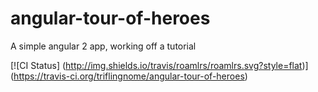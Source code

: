 # angular-tour-of-heroes
A simple angular 2 app, working off a tutorial

[![CI Status]
   (http://img.shields.io/travis/roamlrs/roamlrs.svg?style=flat)]
   (https://travis-ci.org/triflingnome/angular-tour-of-heroes)
